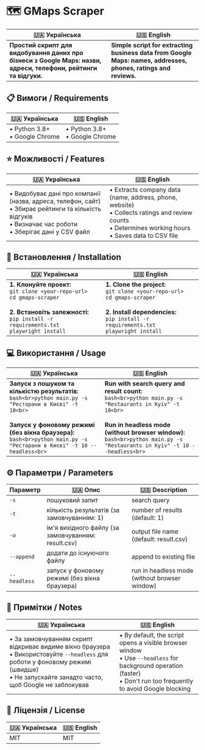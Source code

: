 # 🗺️ GMaps Scraper

| 🇺🇦 Українська | 🇺🇸 English |
|---|---|
| **Простий скрипт для видобування даних про бізнеси з Google Maps: назви, адреси, телефони, рейтинги та відгуки.** | **Simple script for extracting business data from Google Maps: names, addresses, phones, ratings and reviews.** |

## 📋 Вимоги / Requirements

| 🇺🇦 Українська | 🇺🇸 English |
|---|---|
| • Python 3.8+<br>• Google Chrome | • Python 3.8+<br>• Google Chrome |

## ⭐ Можливості / Features

| 🇺🇦 Українська | 🇺🇸 English |
|---|---|
| • Видобуває дані про компанії (назва, адреса, телефон, сайт)<br>• Збирає рейтинги та кількість відгуків<br>• Визначає час роботи<br>• Зберігає дані у CSV файл | • Extracts company data (name, address, phone, website)<br>• Collects ratings and review counts<br>• Determines working hours<br>• Saves data to CSV file |

## 🚀 Встановлення / Installation

| 🇺🇦 Українська | 🇺🇸 English |
|---|---|
| **1. Клонуйте проект:**<br>`git clone <your-repo-url>`<br>`cd gmaps-scraper`<br><br>**2. Встановіть залежності:**<br>`pip install -r requirements.txt`<br>`playwright install` | **1. Clone the project:**<br>`git clone <your-repo-url>`<br>`cd gmaps-scraper`<br><br>**2. Install dependencies:**<br>`pip install -r requirements.txt`<br>`playwright install` |

## 💻 Використання / Usage

| 🇺🇦 Українська | 🇺🇸 English |
|---|---|
| **Запуск з пошуком та кількістю результатів:**<br>```bash<br>python main.py -s "Ресторани в Києві" -t 10<br>```<br><br>**Запуск у фоновому режимі (без вікна браузера):**<br>```bash<br>python main.py -s "Ресторани в Києві" -t 10 --headless<br>``` | **Run with search query and result count:**<br>```bash<br>python main.py -s "Restaurants in Kyiv" -t 10<br>```<br><br>**Run in headless mode (without browser window):**<br>```bash<br>python main.py -s "Restaurants in Kyiv" -t 10 --headless<br>``` |

## ⚙️ Параметри / Parameters

| Параметр | 🇺🇦 Опис | 🇺🇸 Description |
|---|---|---|
| `-s` | пошуковий запит | search query |
| `-t` | кількість результатів (за замовчуванням: 1) | number of results (default: 1) |
| `-o` | ім'я вихідного файлу (за замовчуванням: result.csv) | output file name (default: result.csv) |
| `--append` | додати до існуючого файлу | append to existing file |
| `--headless` | запуск у фоновому режимі (без вікна браузера) | run in headless mode (without browser window) |

## 📝 Примітки / Notes

| 🇺🇦 Українська | 🇺🇸 English |
|---|---|
| • За замовчуванням скрипт відкриває видиме вікно браузера<br>• Використовуйте `--headless` для роботи у фоновому режимі (швидше)<br>• Не запускайте занадто часто, щоб Google не заблокував | • By default, the script opens a visible browser window<br>• Use `--headless` for background operation (faster)<br>• Don't run too frequently to avoid Google blocking |

## 📄 Ліцензія / License

| 🇺🇦 Українська | 🇺🇸 English |
|---|---|
| MIT | MIT |